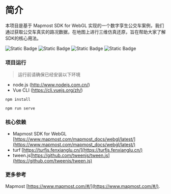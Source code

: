 <!--
 * @Descripttion: 
 * @Author: Mapmost
 * @Date: 2023-11-03 08:12:46
 * @LastEditors: 朱东帅
 * @LastEditTime: 2023-11-03 08:42:38
-->


# 简介
本项目是基于 Mapmost SDK for WebGL 实现的一个数字孪生公交车案例，我们通过获取公交车真实的路况数据，在地图上进行三维仿真还原，旨在帮助大家了解SDK的核心用法。

![Static Badge](https://img.shields.io/badge/Author-Mapmost-blue)
![Static Badge](https://img.shields.io/badge/%40mapmost%2Fmapmost--webgl-3.1.3-green)
![Static Badge](https://img.shields.io/badge/Language-javascript-green)
![Static Badge](https://img.shields.io/badge/License-MIT-rgb(245%2C%20128%2C%2066))



### 项目运行

> 运行前请确保已经安装以下环境
- node.js (http://www.nodejs.com.cn/)
- Vue CLI (https://cli.vuejs.org/zh/)

```
npm install
```


```
npm run serve
```

### 核心依赖

- Mapmost SDK for WebGL [https://www.mapmost.com/mapmost_docs/webgl/latest/](https://www.mapmost.com/mapmost_docs/webgl/latest/)
- turf [https://turfjs.fenxianglu.cn/](https://turfjs.fenxianglu.cn/)
- tween.js[https://github.com/tweenjs/tween.js](https://github.com/tweenjs/tween.js)


### 更多参考
Mapmost  [https://www.mapmost.com/#/](https://www.mapmost.com/#/).

